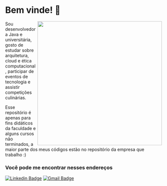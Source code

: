 # Bem vinde! 👋
<img align="right" width="400" height="400" src="https://c.tenor.com/xPA2rCeWb7wAAAAC/baby-hello.gif">

Sou desenvolvedora Java e universitária, gosto de estudar sobre arquitetura, cloud e ética computacional, participar de eventos de tecnologia e assistir competições culinárias.

Esse repositório é apenas para fins didáticos da faculdade e alguns cursos não terminados, a maior parte dos meus códigos estão no repositório da empresa que trabalho :)

### Você pode me encontrar nesses endereços

[![Linkedin Badge](https://img.shields.io/badge/-LinkedIn-blue?style=flat-square&logo=Linkedin&logoColor=white&link=https://www.linkedin.com/in/rebeca-lopes/)](https://www.linkedin.com/in/rebeca-lopes/)
[![Gmail Badge](https://img.shields.io/badge/-Gmail-c14438?style=flat-square&logo=Gmail&logoColor=white&link=mailto:rebeca.lopes.141@gmail.com)](mailto:rebeca.lopes.141@gmail.com)
 


<!--
**rebecalopes/rebecalopes** is a ✨ _special_ ✨ repository because its `README.md` (this file) appears on your GitHub profile.

Here are some ideas to get you started:

- 🔭 I’m currently working on ...
- 🌱 I’m currently learning ...
- 👯 I’m looking to collaborate on ...
- 🤔 I’m looking for help with ...
- 💬 Ask me about ...
- 📫 How to reach me: ...
- 😄 Pronouns: ...
- ⚡ Fun fact: ...
-->
